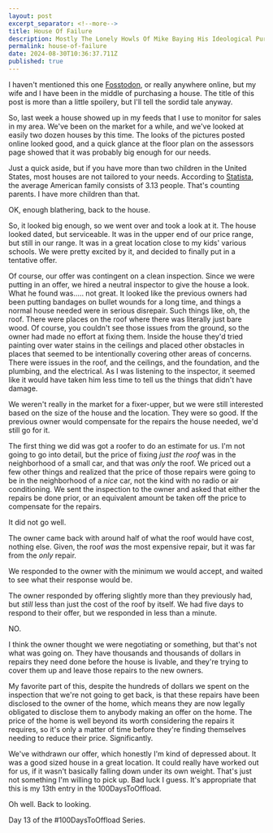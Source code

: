 ```yaml
---
layout: post
excerpt_separator: <!--more-->
title: House Of Failure
description: Mostly The Lonely Howls Of Mike Baying His Ideological Purity At The Moon
permalink: house-of-failure
date: 2024-08-30T10:36:37.711Z
published: true
---
```


I haven't mentioned this one [Fosstodon](https://fosstodon.org), or really anywhere online, but my wife and I have been in the middle of purchasing a house. The title of this post is more than a little spoilery, but I'll tell the sordid tale anyway.

<!--more-->

So, last week a house showed up in my feeds that I use to monitor for sales in my area. We've been on the market for a while, and we've looked at easily two dozen houses by this time. The looks of the pictures posted online looked good, and a quick glance at the floor plan on the assessors page showed that it was probably big enough for our needs.

Just a quick aside, but if you have more than two children in the United States, most houses are not tailored to your needs. According to [Statista](https://www.statista.com/statistics/183657/average-size-of-a-family-in-the-us/), the average American family consists of 3.13 people. That's counting parents. I have more children than that.

OK, enough blathering, back to the house. 

So, it looked big enough, so we went over and took a look at it. The house looked dated, but serviceable. It was in the upper end of our price range, but still in our range. It was in a great location close to my kids' various schools. We were pretty excited by it, and decided to finally put in a tentative offer. 

Of course, our offer was contingent on a clean inspection. Since we were putting in an offer, we hired a neutral inspector to give the house a look. What he found was..... not great. It looked like the previous owners had been putting bandages on bullet wounds for a long time, and things a normal house needed were in serious disrepair. Such things like, oh, the roof. There were places on the roof where there was literally just bare wood. Of course, you couldn't see those issues from the ground, so the owner had made no effort at fixing them. Inside the house they'd tried painting over water stains in the ceilings and placed other obstacles in places that seemed to be intentionally covering other areas of concerns. There were issues in the roof, and the ceilings, and the foundation, and the plumbing, and the electrical. As I was listening to the inspector, it seemed like it would have taken him less time to tell us the things that didn't have damage.

We weren't really in the market for a fixer-upper, but we were still interested based on the size of the house and the location. They were so good. If the previous owner would compensate for the repairs the house needed, we'd still go for it.

The first thing we did was got a roofer to do an estimate for us. I'm not going to go into detail, but the price of fixing _just the roof_ was in the neighborhood of a small car, and that was _only_ the roof. We priced out a few other things and realized that the price of those repairs were going to be in the neighborhood of a _nice_ car, not the kind with no radio or air conditioning. We sent the inspection to the owner and asked that either the repairs be done prior, or an equivalent amount be taken off the price to compensate for the repairs.

It did not go well.

The owner came back with around half of what the roof would have cost, nothing else. Given, the roof _was_ the most expensive repair, but it was far from the _only_ repair. 

We responded to the owner with the minimum we would accept, and waited to see what their response would be.

The owner responded by offering slightly more than they previously had, but _still_ less than just the cost of the roof by itself. We had five days to respond to their offer, but we responded in less than a minute. 

NO.

I think the owner thought we were negotiating or something, but that's not what was going on. They have thousands and thousands of dollars in repairs they need done before the house is livable, and they're trying to cover them up and leave those repairs to the new owners. 

My favorite part of this, despite the hundreds of dollars we spent on the inspection that we're not going to get back, is that these repairs have been disclosed to the owner of the home, which means they are now legally obligated to disclose them to anybody making an offer on the home. The price of the home is well beyond its worth considering the repairs it requires, so it's only a matter of time before they're finding themselves needing to reduce their price. Significantly. 

We've withdrawn our offer, which honestly I'm kind of depressed about. It was a good sized house in a great location. It could really have worked out for us, if it wasn't basically falling down under its own weight. That's just not something I'm willing to pick up. Bad luck I guess. It's appropriate that this is my 13th entry in the 100DaysToOffload.

Oh well. Back to looking.

Day 13 of the #100DaysToOffload Series.
